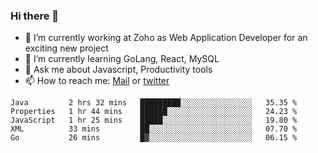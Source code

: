 ### Hi there 👋

- 🔭 I’m currently working at Zoho as Web Application Developer for an exciting new project
- 🌱 I’m currently learning GoLang, React, MySQL
- 💬 Ask me about Javascript, Productivity tools 
- 📫 How to reach me: [Mail](mailto:kvaishak007@gmail.com) or [twitter](https://twitter.com/_kvaishak)

<!--START_SECTION:waka-->
```text
Java         2 hrs 32 mins   █████████░░░░░░░░░░░░░░░░   35.35 % 
Properties   1 hr 44 mins    ██████░░░░░░░░░░░░░░░░░░░   24.23 % 
JavaScript   1 hr 25 mins    █████░░░░░░░░░░░░░░░░░░░░   19.80 % 
XML          33 mins         ██░░░░░░░░░░░░░░░░░░░░░░░   07.70 % 
Go           26 mins         █▓░░░░░░░░░░░░░░░░░░░░░░░   06.15 % 
```
<!--END_SECTION:waka-->
